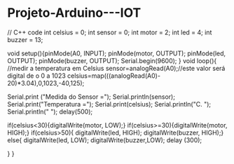 # Projeto-Arduino---IOT

// C++ code
int celsius = 0;
int sensor = 0;
int motor = 2;
int led = 4;
int buzzer = 13;

void setup(){pinMode(A0, INPUT);
             pinMode(motor, OUTPUT);
             pinMode(led, OUTPUT);
             pinMode(buzzer, OUTPUT);
             Serial.begin(9600); 
            }
void loop(){
  //medir a temperatura em Celsius
  sensor=analogRead(A0);//este valor será digital de o 0 a 1023
  celsius=map(((analogRead(A0)- 20)*3.04),0,1023,-40,125);
  
  Serial.print ("Medida do Sensor =");
  Serial.println(sensor);
  Serial.print("Temperatura =");
  Serial.print(celsius);
  Serial.println("C. ");
  Serial.println(" ");
  delay(500);
  
  if(celsius<30){digitalWrite(motor, LOW);}
  if(celsius>=30){digitalWrite(motor, HIGH);}
  if(celsius>50){
  digitalWrite(led, HIGH);
  digitalWrite(buzzer, HIGH);}
  else{
   digitalWrite(led, LOW);
   digitalWrite(buzzer,LOW);
   delay (300);
   
  }
  }
